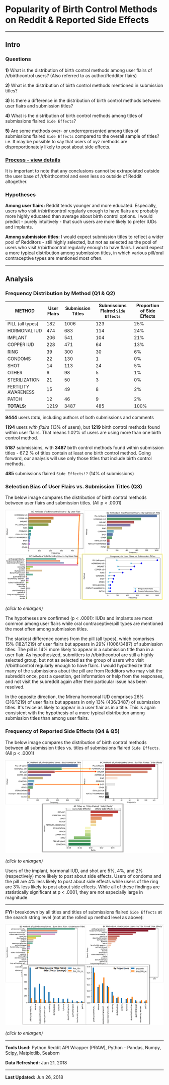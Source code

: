 # Popularity of Birth Control Methods on Reddit & Reported Side Effects

***

## Intro

### Questions

**1)** What is the distribution of birth control methods among user flairs of /r/birthcontrol users? (Also referred to as author/Redditor flairs)

**2)** What is the distribution of birth control methods mentioned in submission titles?

**3)** Is there a difference in the distribution of birth control methods between user flairs and submission titles?

**4)** What is the distribution of birth control methods among titles of submissions flaired `Side Effects`?

**5)** Are some methods over- or underrepresented among titles of submissions flaired `Side Effects` compared to the overall sample of titles? i.e. It may be possible to say that users of xyz methods are disproportionately likely to post about side effects.

### [Process - view details](process)

It is important to note that any conclusions cannot be extrapolated outside the user base of /r/birthcontrol and even less so outside of Reddit altogether.

### Hypotheses

**Among user flairs:** Reddit tends younger and more educated. Especially, users who visit /r/birthcontrol regularly enough to have flairs are probably more highly educated than average about birth control options. I would predict - purely intuitively - that such users are more likely to prefer IUDs and implants.

**Among submission titles:** I would expect submission titles to reflect a wider pool of Redditors - still highly selected, but not as selected as the pool of users who visit /r/birthcontrol regularly enough to have flairs. I would expect a more typical distribution among submission titles, in which various pill/oral contraceptive types are mentioned most often.

***

## Analysis

### Frequency Distribution by Method (Q1 & Q2)

| **METHOD** | **User Flairs** | **Submission Titles** | **Submissions Flaired `Side Effects`** | **Proportion of Side Effects** |
| ------------- | ---- | ---- | ---- | ----------------- |
| PILL (all types) | 182 | 1006 | 123 | 25% |
| HORMONAL IUD | 474 | 683 | 114 | 24% |
| IMPLANT | 206 | 541 | 104 | 21% |
| COPPER IUD | 228 | 471 | 64 | 13% |
| RING | 39 | 300 | 30 | 6% |
| CONDOMS | 22 | 130 | 1 | 0% |
| SHOT | 14 | 113 | 24 | 5% |
| OTHER | 6 | 98 | 5 | 1% |
| STERILIZATION | 21 | 50 | 3 | 0% |
| FERTILITY AWARENESS | 15 | 49 | 8 | 2% |
| PATCH | 12 | 46 | 9 | 2% |
| **TOTALS:** | 1219 | 3487 | 485 | 100% |

**9444** users *total*, including authors of both submissions and comments

**1194** users *with flairs* (13% of users), but **1219** birth control methods found within user flairs. That means 1.02% of users are using more than one birth control method.

**5187** submissions, with **3487** birth control methods found within submission titles - 67.2 % of titles contain at least one birth control method. Going forward, our analysis will use only those titles that include birth control methods.

**485** submissions flaired `Side Effects!?` (14% of submissions)

### Selection Bias of User Flairs vs. Submission Titles (Q3)

The below image compares the distribution of birth control methods between user flairs and submission titles. (All p < .0001)

[![User Flairs vs. Submission Titles](img1.png)](img1.png)

*(click to enlargen)*

The hypotheses are confirmed (p < .0001): IUDs and implants are most common among user flairs while oral contraceptive/pill types are mentioned the most often among submission titles.

The starkest difference comes from the pill (all types), which comprises 15% (182/1219) of user flairs but appears in 29% (1006/3487) of submission titles. The pill is 14% more likely to appear in a submission title than in a user flair. As hypothesized, submitters to /r/birthcontrol are still a highly selected group, but not as selected as the group of users who visit /r/birthcontrol regularly enough to have flairs. I would hypothesize that many of the submissions about the pill are from Redditors who may visit the subreddit once, post a question, get information or help from the responses, and not visit the subreddit again after their particular issue has been resolved.

In the opposite direction, the Mirena hormonal IUD comprises 26% (316/1219) of user flairs but appears in only 13% (436/3487) of submission titles. It's twice as likely to appear in a user flair as in a title. This is again consistent with the hypothesis of a more typical distribution among submission titles than among user flairs.

### Frequency of Reported Side Effects (Q4 & Q5)

The below image compares the distribution of birth control methods between all submission titles vs. titles of submissions flaired `Side Effects`. (All p < .0001)

[![Submission Titles vs. Side Effects](img2.png)](img2.png)

*(click to enlargen)*

Users of the implant, hormonal IUD, and shot are 5%, 4%, and 2% (respectively) more likely to post about side effects. Users of condoms and the pill are 4% less likely to post about side effects while users of the ring are 3% less likely to post about side effects. While all of these findings are statistically significant at p < .0001, they are not especially large in magnitude.

***

**FYI:** breakdown by all titles and titles of submissions flaired `Side Effects` at the search string level (not at the rolled up method level as above):

[![Search String - Submission Titles vs. Side Effects](img3.png)](img3.png)

*(click to enlargen)*

***

**Tools Used:** Python Reddit API Wrapper (PRAW), Python - Pandas, Numpy, Scipy, Matplotlib, Seaborn

**Data Refreshed:** Jun 21, 2018

***

**Last Updated:** Jun 26, 2018